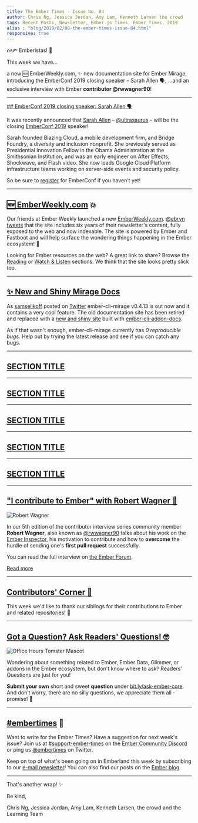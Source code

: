 ```yaml
---
title: The Ember Times - Issue No. 84
author: Chris Ng, Jessica Jordan, Amy Lam, Kenneth Larsen the crowd
tags: Recent Posts, Newsletter, Ember.js Times, Ember Times, 2019
alias : "blog/2019/02/08-the-ember-times-issue-84.html"
responsive: true
---
```


ሰላም Emberistas! 🐹

This week we have...

a new 🆕 EmberWeekly.com, ✨ new documentation site for Ember Mirage, introducing the EmberConf 2019 closing speaker – Sarah Allen 🗣️,
...and an exclusive interview with Ember **contributor @rwwagner90**!

---

[## EmberConf 2019 closing speaker: Sarah Allen 🗣️](https://twitter.com/EmberConf/status/1092880236864188416)

It was recently announced that [Sarah Allen](https://twitter.com/ultrasaurus) – [@ultrasaurus](https://github.com/ultrasaurus) – will be the closing [EmberConf 2019](https://emberconf.com/) speaker!

<!--alex ignore gal-guy-->
Sarah founded Blazing Cloud, a mobile development firm, and Bridge Foundry, a diversity and inclusion nonprofit. She previously served as Presidential Innovation Fellow in the Obama Administration at the Smithsonian Institution, and was an early engineer on After Effects, Shockwave, and Flash video. She now leads Google Cloud Platform infrastructure teams working on server-side events and security policy.

So be sure to [register](https://emberconf.com/register.html) for EmberConf if you haven’t yet!

---

## [🆕 EmberWeekly.com](https://www.emberweekly.com/) 💥

Our friends at Ember Weekly launched a new [EmberWeekly.com](https://www.emberweekly.com/). [@ebryn](https://github.com/ebryn) [tweets](https://twitter.com/ebryn/status/1093040993488855040) that the site includes six years of their newsletter's content, fully exposed to the web and now indexable. The site is powered by Ember and Fastboot and will help surface the wondering things happening in the Ember ecosystem! 💛

Looking for Ember resources on the web? A great link to share? Browse the [Reading](https://www.emberweekly.com/?section=Reading) or [Watch & Listen](https://www.emberweekly.com/?section=Watch%2FListen) sections. We think that the site looks pretty slick too. 

---

## [✨ New and Shiny Mirage Docs](http://www.ember-cli-mirage.com/)

As [samselikoff](https://github.com/samselikoff) posted on [Twitter](https://twitter.com/samselikoff/status/1088440182054051840) ember-cli-mirage v0.4.13 is out now and it contains a very cool feature. The old documentation site has been retired and replaced with a [new and shiny site](http://www.ember-cli-mirage.com/) built with [ember-cli-addon-docs](https://github.com/ember-learn/ember-cli-addon-docs).

As if that wasn't enough, ember-cli-mirage currently has *0 reproducible bugs*. Help out by trying the latest release and see if you can catch any bugs.

---

## [SECTION TITLE](#section-url)


---

## [SECTION TITLE](#section-url)


---

## [SECTION TITLE](#section-url)


---

## [SECTION TITLE](#section-url)


---

## [SECTION TITLE](#section-url)


---

## ["I contribute to Ember" with Robert Wagner 💬](#urlplaceholder)

<div class="float-right padded portrait-frame">
  <img alt="Robert Wagner" title="Robert Wagner - Contributor to Ember" src="/images/blog/emberjstimes/robertwagner.jpeg" />
</div>

In our 5th edition of the contributor interview series community member **Robert Wagner**, also known as [@rwwagner90](https://github.com/rwwagner90) talks about his work on the [Ember Inspector](https://guides.emberjs.com/release/ember-inspector/), his motivation to contribute and how to **overcome** the hurdle of sending one's **first pull request** successfully.

You can read the full interview on [the Ember Forum](#urlplaceholder).

<a class="ember-button ember-button--centered" href="#urlplaceholder">Read more</a>

---


## [Contributors' Corner 👏](https://guides.emberjs.com/release/contributing/repositories/)

<p>This week we'd like to thank our siblings for their contributions to Ember and related repositories! 💖</p>

---

## [Got a Question? Ask Readers' Questions! 🤓](https://docs.google.com/forms/d/e/1FAIpQLScqu7Lw_9cIkRtAiXKitgkAo4xX_pV1pdCfMJgIr6Py1V-9Og/viewform)

<div class="blog-row">
  <img class="float-right small transparent padded" alt="Office Hours Tomster Mascot" title="Readers' Questions" src="/images/tomsters/officehours.png" />

  <p>Wondering about something related to Ember, Ember Data, Glimmer, or addons in the Ember ecosystem, but don't know where to ask? Readers’ Questions are just for you!</p>

<p><strong>Submit your own</strong> short and sweet <strong>question</strong> under <a href="https://bit.ly/ask-ember-core" target="rq">bit.ly/ask-ember-core</a>. And don’t worry, there are no silly questions, we appreciate them all - promise! 🤞</p>

</div>

---

## [#embertimes](https://emberjs.com/blog/tags/newsletter.html) 📰

Want to write for the Ember Times? Have a suggestion for next week's issue? Join us at [#support-ember-times](https://discordapp.com/channels/480462759797063690/485450546887786506) on the [Ember Community Discord](https://discordapp.com/invite/zT3asNS) or ping us [@embertimes](https://twitter.com/embertimes) on Twitter.

Keep on top of what's been going on in Emberland this week by subscribing to our [e-mail newsletter](https://the-emberjs-times.ongoodbits.com/)! You can also find our posts on the [Ember blog](https://emberjs.com/blog/tags/newsletter.html).

---


That's another wrap! ✨

Be kind,

Chris Ng, Jessica Jordan, Amy Lam, Kenneth Larsen, the crowd and the Learning Team
